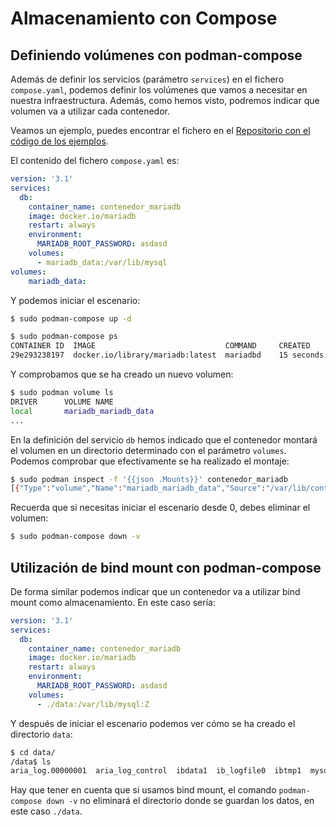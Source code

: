 # Almacenamiento con Compose

## Definiendo volúmenes con podman-compose

Además de definir los servicios (parámetro `services`) en el fichero `compose.yaml`, podemos definir los volúmenes que vamos a necesitar en nuestra infraestructura. Además, como hemos visto, podremos indicar que volumen va a utilizar cada contenedor.

Veamos un ejemplo, puedes encontrar el fichero en el [Repositorio con el código de los ejemplos](...).

El contenido del fichero `compose.yaml` es:

```yaml
version: '3.1'
services:
  db:
    container_name: contenedor_mariadb
    image: docker.io/mariadb
    restart: always
    environment:
      MARIADB_ROOT_PASSWORD: asdasd
    volumes:
      - mariadb_data:/var/lib/mysql
volumes:
    mariadb_data:
```

Y podemos iniciar el escenario:

```bash
$ sudo podman-compose up -d

$ sudo podman-compose ps
CONTAINER ID  IMAGE                             COMMAND     CREATED         STATUS         PORTS       NAMES
29e293238197  docker.io/library/mariadb:latest  mariadbd    15 seconds ago  Up 14 seconds              contenedor_mariadb

```

Y comprobamos que se ha creado un nuevo volumen:

```bash
$ sudo podman volume ls
DRIVER      VOLUME NAME
local       mariadb_mariadb_data
...
```

En la definición del servicio `db` hemos indicado que el contenedor montará el volumen en un directorio determinado con el parámetro `volumes`. Podemos comprobar que efectivamente se ha realizado el montaje:

```bash
$ sudo podman inspect -f '{{json .Mounts}}' contenedor_mariadb
[{"Type":"volume","Name":"mariadb_mariadb_data","Source":"/var/lib/containers/storage/volumes/mariadb_mariadb_data/_data","Destination":"/var/lib/mysql","Driver":"local","Mode":"","Options":["nosuid","nodev","rbind"],"RW":true,"Propagation":"rprivate"}]
```

Recuerda que si necesitas iniciar el escenario desde 0, debes eliminar el volumen:

```bash
$ sudo podman-compose down -v
```

## Utilización de bind mount con podman-compose

De forma similar podemos indicar que un contenedor va a utilizar bind mount como almacenamiento. En este caso sería:

```yaml
version: '3.1'
services:
  db:
    container_name: contenedor_mariadb
    image: docker.io/mariadb
    restart: always
    environment:
      MARIADB_ROOT_PASSWORD: asdasd
    volumes:
      - ./data:/var/lib/mysql:Z
```

Y después de iniciar el escenario podemos ver cómo se ha creado el directorio `data`:

```bash
$ cd data/
/data$ ls
aria_log.00000001  aria_log_control  ibdata1  ib_logfile0  ibtmp1  mysql
```

Hay que tener en cuenta que si usamos bind mount, el comando `podman-compose down -v` no eliminará el directorio donde se guardan los datos, en este caso `./data`.
